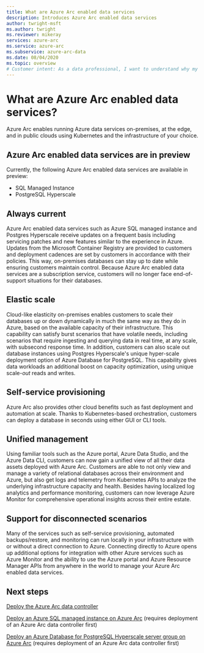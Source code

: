 ```yaml
---
title: What are Azure Arc enabled data services
description: Introduces Azure Arc enabled data services 
author: twright-msft
ms.author: twright
ms.reviewer: mikeray
services: azure-arc
ms.service: azure-arc
ms.subservice: azure-arc-data
ms.date: 08/04/2020
ms.topic: overview
# Customer intent: As a data professional, I want to understand why my solutions would benefit from running with Azure Arc enabled so that I can leverage the capability of the feature.
---
```


# What are Azure Arc enabled data services?

Azure Arc enables running Azure data services on-premises, at the edge, and in public clouds using Kubernetes and the infrastructure of your choice.  

## Azure Arc enabled data services are in preview

Currently, the following Azure Arc enabled data services are available in preview:

- SQL Managed Instance
- PostgreSQL Hyperscale

## Always current
Azure Arc enabled data services such as Azure SQL managed instance and Postgres Hyperscale receive updates on a frequent basis including servicing patches and new features similar to the experience in Azure.  Updates from the Microsoft Container Registry are provided to customers and deployment cadences are set by customers in accordance with their policies. This way, on-premises databases can stay up to date while ensuring customers maintain control.  Because Azure Arc enabled data services are a subscription service, customers will no longer face end-of-support situations for their databases.

## Elastic scale
Cloud-like elasticity on-premises enables customers to scale their databases up or down dynamically in much the same way as they do in Azure, based on the available capacity of their infrastructure. This capability can satisfy burst scenarios that have volatile needs, including scenarios that require ingesting and querying data in real time, at any scale, with subsecond response time. In addition, customers can also scale out database instances using Postgres Hyperscale's unique hyper-scale deployment option of Azure Database for PostgreSQL. This capability gives data workloads an additional boost on capacity optimization, using unique scale-*out* reads and writes.

## Self-service provisioning
Azure Arc also provides other cloud benefits such as fast deployment and automation at scale. Thanks to Kubernetes-based orchestration, customers can deploy a database in seconds using either GUI or CLI tools.

## Unified management
Using familiar tools such as the Azure portal, Azure Data Studio, and the Azure Data CLI, customers can now gain a unified view of all their data assets deployed with Azure Arc. Customers are able to not only view and manage a variety of relational databases across their environment and Azure, but also get logs and telemetry from Kubernetes APIs to analyze the underlying infrastructure capacity and health. Besides having localized log analytics and performance monitoring, customers can now leverage Azure Monitor for comprehensive operational insights across their entire estate.

## Support for disconnected scenarios

Many of the services such as self-service provisioning, automated backups/restore, and monitoring can run locally in your infrastructure with or without a direct connection to Azure.  Connecting directly to Azure opens up additional options for integration with other Azure services such as Azure Monitor and the ability to use the Azure portal and Azure Resource Manager APIs from anywhere in the world to manage your Azure Arc enabled data services.


## Next steps

[Deploy the Azure Arc data controller](create-data-controller.md)

[Deploy an Azure SQL managed instance on Azure Arc](create-sql-managed-instance.md) (requires deployment of an Azure Arc data controller first)

[Deploy an Azure Database for PostgreSQL Hyperscale server group on Azure Arc](create-postgresql-instances.md) (requires deployment of an Azure Arc data controller first)
